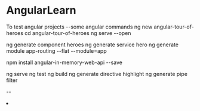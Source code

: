 # AngularLearn
To test angular projects
--some angular commands
ng new angular-tour-of-heroes
cd angular-tour-of-heroes
ng serve --open

ng generate component heroes
ng generate service hero
ng generate module app-routing --flat --module=app

npm install angular-in-memory-web-api --save

ng serve
ng test
ng build
ng generate directive highlight
ng generate pipe filter

--
<li *ngFor="let hero of heroes" (click)="onSelect(hero)">
